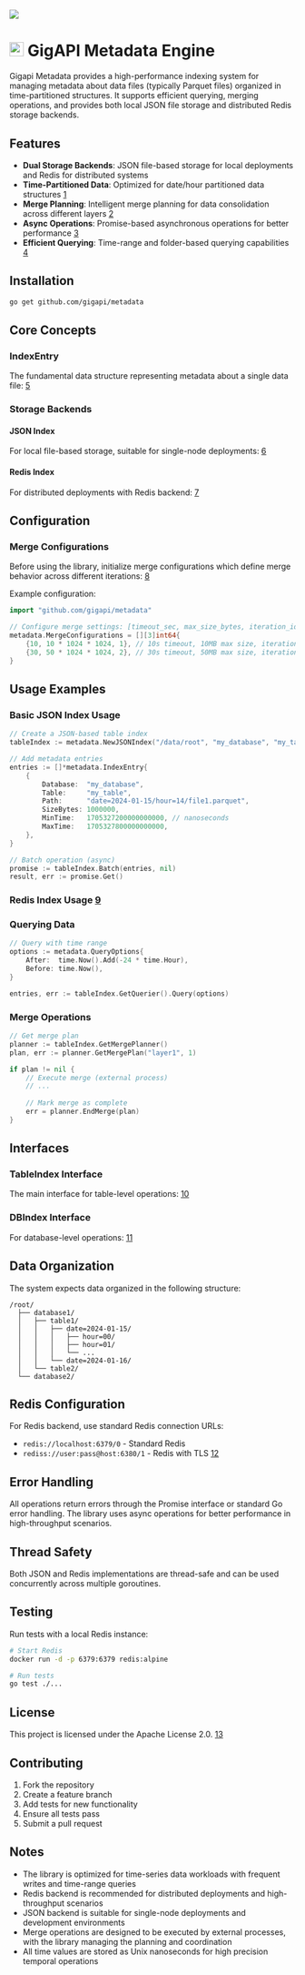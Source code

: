 # <img src="https://github.com/user-attachments/assets/5b0a4a37-ecab-4ca6-b955-1a2bbccad0b4" />

# <img src="https://github.com/user-attachments/assets/74a1fa93-5e7e-476d-93cb-be565eca4a59" height=25 /> GigAPI Metadata Engine

Gigapi Metadata provides a high-performance indexing system for managing metadata about data files (typically Parquet files) organized in time-partitioned structures. It supports efficient querying, merging operations, and provides both local JSON file storage and distributed Redis storage backends.

## Features

- **Dual Storage Backends**: JSON file-based storage for local deployments and Redis for distributed systems
- **Time-Partitioned Data**: Optimized for date/hour partitioned data structures [1](#0-0) 
- **Merge Planning**: Intelligent merge planning for data consolidation across different layers [2](#0-1) 
- **Async Operations**: Promise-based asynchronous operations for better performance [3](#0-2) 
- **Efficient Querying**: Time-range and folder-based querying capabilities [4](#0-3) 

## Installation

```bash
go get github.com/gigapi/metadata
```

## Core Concepts

### IndexEntry

The fundamental data structure representing metadata about a single data file: [5](#0-4) 

### Storage Backends

#### JSON Index
For local file-based storage, suitable for single-node deployments: [6](#0-5) 

#### Redis Index  
For distributed deployments with Redis backend: [7](#0-6) 

## Configuration

### Merge Configurations

Before using the library, initialize merge configurations which define merge behavior across different iterations: [8](#0-7) 

Example configuration:
```go
import "github.com/gigapi/metadata"

// Configure merge settings: [timeout_sec, max_size_bytes, iteration_id]
metadata.MergeConfigurations = [][3]int64{
    {10, 10 * 1024 * 1024, 1}, // 10s timeout, 10MB max size, iteration 1
    {30, 50 * 1024 * 1024, 2}, // 30s timeout, 50MB max size, iteration 2
}
```

## Usage Examples

### Basic JSON Index Usage

```go
// Create a JSON-based table index
tableIndex := metadata.NewJSONIndex("/data/root", "my_database", "my_table")

// Add metadata entries
entries := []*metadata.IndexEntry{
    {
        Database:  "my_database",
        Table:     "my_table", 
        Path:      "date=2024-01-15/hour=14/file1.parquet",
        SizeBytes: 1000000,
        MinTime:   1705327200000000000, // nanoseconds
        MaxTime:   1705327800000000000,
    },
}

// Batch operation (async)
promise := tableIndex.Batch(entries, nil)
result, err := promise.Get()
```

### Redis Index Usage [9](#0-8) 

### Querying Data

```go
// Query with time range
options := metadata.QueryOptions{
    After:  time.Now().Add(-24 * time.Hour),
    Before: time.Now(),
}

entries, err := tableIndex.GetQuerier().Query(options)
```

### Merge Operations

```go
// Get merge plan
planner := tableIndex.GetMergePlanner()
plan, err := planner.GetMergePlan("layer1", 1)

if plan != nil {
    // Execute merge (external process)
    // ...
    
    // Mark merge as complete
    err = planner.EndMerge(plan)
}
```

## Interfaces

### TableIndex Interface

The main interface for table-level operations: [10](#0-9) 

### DBIndex Interface  

For database-level operations: [11](#0-10) 

## Data Organization

The system expects data organized in the following structure:
```
/root/
  ├── database1/
  │   ├── table1/
  │   │   ├── date=2024-01-15/
  │   │   │   ├── hour=00/
  │   │   │   ├── hour=01/
  │   │   │   └── ...
  │   │   └── date=2024-01-16/
  │   └── table2/
  └── database2/
```

## Redis Configuration

For Redis backend, use standard Redis connection URLs:
- `redis://localhost:6379/0` - Standard Redis
- `rediss://user:pass@host:6380/1` - Redis with TLS [12](#0-11) 

## Error Handling

All operations return errors through the Promise interface or standard Go error handling. The library uses async operations for better performance in high-throughput scenarios.

## Thread Safety

Both JSON and Redis implementations are thread-safe and can be used concurrently across multiple goroutines.

## Testing

Run tests with a local Redis instance:
```bash
# Start Redis
docker run -d -p 6379:6379 redis:alpine

# Run tests  
go test ./...
```

## License

This project is licensed under the Apache License 2.0. [13](#0-12) 

## Contributing

1. Fork the repository
2. Create a feature branch
3. Add tests for new functionality
4. Ensure all tests pass
5. Submit a pull request

## Notes

- The library is optimized for time-series data workloads with frequent writes and time-range queries
- Redis backend is recommended for distributed deployments and high-throughput scenarios
- JSON backend is suitable for single-node deployments and development environments
- Merge operations are designed to be executed by external processes, with the library managing the planning and coordination
- All time values are stored as Unix nanoseconds for high precision temporal operations
